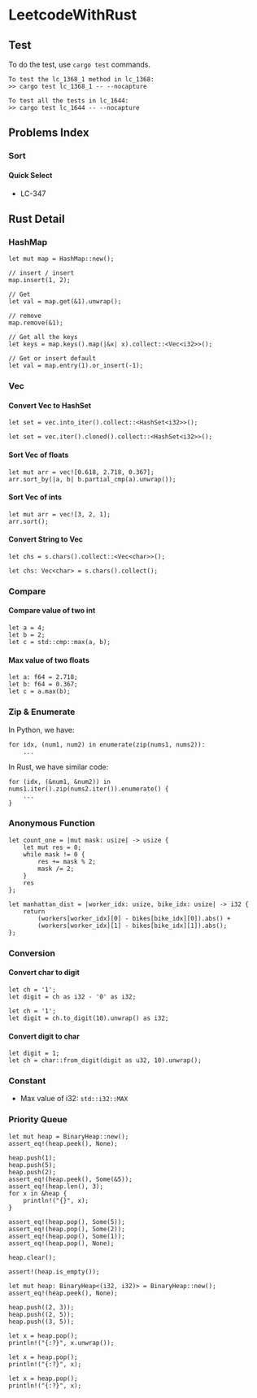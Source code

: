 # LeetcodeWithRust

## Test
To do the test, use `cargo test` commands.  

```  
To test the lc_1368_1 method in lc_1368:
>> cargo test lc_1368_1 -- --nocapture  

To test all the tests in lc_1644:  
>> cargo test lc_1644 -- --nocapture
```

## Problems Index
### Sort
#### Quick Select
- LC-347

## Rust Detail
### HashMap
```
let mut map = HashMap::new();

// insert / insert
map.insert(1, 2);

// Get
let val = map.get(&1).unwrap();

// remove
map.remove(&1);

// Get all the keys
let keys = map.keys().map(|&x| x).collect::<Vec<i32>>();

// Get or insert default
let val = map.entry(1).or_insert(-1);
```

### Vec
#### Convert Vec to HashSet
```
let set = vec.into_iter().collect::<HashSet<i32>>();
```

```
let set = vec.iter().cloned().collect::<HashSet<i32>>();
```

#### Sort Vec of floats
```
let mut arr = vec![0.618, 2.718, 0.367];
arr.sort_by(|a, b| b.partial_cmp(a).unwrap());
```

#### Sort Vec of ints
```
let mut arr = vec![3, 2, 1];
arr.sort();
```

#### Convert String to Vec<char>
```
let chs = s.chars().collect::<Vec<char>>();
```

```
let chs: Vec<char> = s.chars().collect();
```

### Compare
#### Compare value of two int
```
let a = 4;
let b = 2;
let c = std::cmp::max(a, b);
```

#### Max value of two floats
```
let a: f64 = 2.718;
let b: f64 = 0.367;
let c = a.max(b);
```

### Zip & Enumerate
In Python, we have:
```
for idx, (num1, num2) in enumerate(zip(nums1, nums2)):
    ...
```

In Rust, we have similar code:
```
for (idx, (&num1, &num2)) in nums1.iter().zip(nums2.iter()).enumerate() { 
    ...
}
```

### Anonymous Function
```
let count_one = |mut mask: usize| -> usize {
    let mut res = 0;
    while mask != 0 {
        res += mask % 2;
        mask /= 2;
    }
    res
};
```

```
let manhattan_dist = |worker_idx: usize, bike_idx: usize| -> i32 {
    return 
        (workers[worker_idx][0] - bikes[bike_idx][0]).abs() + 
        (workers[worker_idx][1] - bikes[bike_idx][1]).abs();
};
```

### Conversion
#### Convert char to digit
```
let ch = '1';
let digit = ch as i32 - '0' as i32;
```

```
let ch = '1';
let digit = ch.to_digit(10).unwrap() as i32;
```

#### Convert digit to char
```
let digit = 1;
let ch = char::from_digit(digit as u32, 10).unwrap();
```

### Constant
- Max value of i32: `std::i32::MAX`

### Priority Queue
```
let mut heap = BinaryHeap::new();
assert_eq!(heap.peek(), None);

heap.push(1);
heap.push(5);
heap.push(2);
assert_eq!(heap.peek(), Some(&5));
assert_eq!(heap.len(), 3);
for x in &heap {
    println!("{}", x);
}

assert_eq!(heap.pop(), Some(5));
assert_eq!(heap.pop(), Some(2));
assert_eq!(heap.pop(), Some(1));
assert_eq!(heap.pop(), None);

heap.clear();

assert!(heap.is_empty());
```

```
let mut heap: BinaryHeap<(i32, i32)> = BinaryHeap::new();
assert_eq!(heap.peek(), None);

heap.push((2, 3));
heap.push((2, 5));
heap.push((3, 5));

let x = heap.pop();
println!("{:?}", x.unwrap());

let x = heap.pop();
println!("{:?}", x);

let x = heap.pop();
println!("{:?}", x);
```
